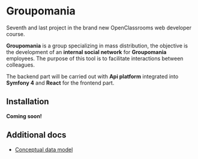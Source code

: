 # Groupomania

Seventh and last project in the brand new OpenClassrooms web developer course.

**Groupomania** is a group specializing in mass distribution, the objective is the development of an **internal social network** for **Groupomania** employees. The purpose of this tool is to facilitate interactions between colleagues.

The backend part will be carried out with **Api platform** integrated into **Symfony 4** and **React** for the frontend part.

## Installation

**Coming soon!**

## Additional docs

- [Conceptual data model](docs/MCD.svg)
